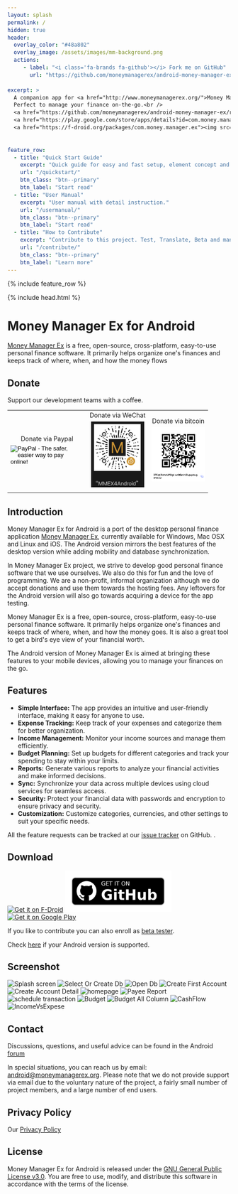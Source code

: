 ```yaml
---
layout: splash
permalink: /
hidden: true
header:
  overlay_color: "#48a802"
  overlay_image: /assets/images/mm-background.png
  actions:
     - label: "<i class='fa-brands fa-github'></i> Fork me on GitHub"
       url: "https://github.com/moneymanagerex/android-money-manager-ex/"

excerpt: >
  A companion app for <a href="http://www.moneymanagerex.org/">Money Manager Ex</a>.<br />
  Perfect to manage your finance on-the-go.<br />
  <a href="https://github.com/moneymanagerex/android-money-manager-ex/releases/latest"><img src="https://img.shields.io/github/v/release/moneymanagerex/android-money-manager-ex?include_prereleases&label=github%20release"></a>&nbsp;
  <a href="https://play.google.com/store/apps/details?id=com.money.manager.ex.android"><img src="https://img.shields.io/endpoint?color=green&logo=google-play&logoColor=green&url=https%3A%2F%2Fplay.cuzi.workers.dev%2Fplay%3Fi%3Dcom.money.manager.ex.android%26gl%3DUS%26hl%3Den%26l%3DAndroid%26m%3D%24version"></a>&nbsp;
  <a href="https://f-droid.org/packages/com.money.manager.ex"><img src="https://img.shields.io/f-droid/v/com.money.manager.ex?include_prereleases&label=f-droid%20release"></a>
   

feature_row:
  - title: "Quick Start Guide"
    excerpt: "Quick guide for easy and fast setup, element concept and basic usage"
    url: "/quickstart/"
    btn_class: "btn--primary"
    btn_label: "Start read"
  - title: "User Manual"
    excerpt: "User manual with detail instruction."
    url: "/usermanual/"
    btn_class: "btn--primary"
    btn_label: "Start read"
  - title: "How to Contribute"
    excerpt: "Contribute to this project. Test, Translate, Beta and many others stuff"
    url: "/contribute/"
    btn_class: "btn--primary"
    btn_label: "Learn more"
---
```


{% include feature_row %}

{% include head.html %}

# Money Manager Ex for Android

[Money Manager Ex](https://moneymanagerex.org/) is a free, open-source, cross-platform, easy-to-use personal finance software. It primarily helps organize one's finances and keeps track of where, when, and how the money flows

## Donate
Support our development teams with a coffee.
<table width="100%">
<tr>
<td>
<center>
Donate via Paypal<br>
<form action="https://www.paypal.com/cgi-bin/webscr" method="post" target="_top">
  <input type="hidden" name="cmd" value="_donations">
  <input type="hidden" name="business" value="moneymanagerex@gmail.com">
  <input type="hidden" name="lc" value="US">
  <input type="hidden" name="item_name" value="MoneyManagerEx">
  <input type="hidden" name="no_note" value="0">
  <input type="hidden" name="currency_code" value="USD">
  <input type="hidden" name="bn" value="PP-DonationsBF:btn_donateCC_LG.gif:NonHostedGuest">
  <input type="image" src="assets/images/paypal-donate.png" border="0" name="submit" alt="PayPal - The safer, easier way to pay online!" style="width: 160px; margin: 6px auto;">
  <img alt="" border="0" src="https://www.paypalobjects.com/en_US/i/scr/pixel.gif" width="1" height="1">
</form>
</center>
</td>
<td>
<center>
Donate via WeChat<br>
<img src="assets/images/wechat-donate.png" style="width: 120px; margin: 6px auto;">
</center>
</td>
<td>
<center>
Donate via bitcoin<br>
<img src="assets/images/bitcoin-donate.png" style="width: 120px; margin: 6px auto;">
</center>
</td>
</tr>
</table>


## Introduction

Money Manager Ex for Android is a port of the desktop personal finance application
[Money Manager Ex](https://moneymanagerex.org/), currently available for Windows, Mac OSX and Linux and iOS.
The Android version mirrors the best features of the desktop version while adding
mobility and database synchronization.

In Money Manager Ex project, we strive to develop good personal finance software that we use ourselves. 
We also do this for fun and the love of programming. We are a non-profit, informal organization although we do accept donations and use them towards the hosting fees.
Any leftovers for the Android version will also go towards acquiring a device for the app testing.

Money Manager Ex is a free, open-source, cross-platform, easy-to-use personal finance software. 
It primarily helps organize one's finances and keeps track of where, when, and how the money goes.
It is also a great tool to get a bird's eye view of your financial worth.

The Android version of Money Manager Ex is aimed at bringing these features to your mobile devices,
allowing you to manage your finances on the go.

## Features

- **Simple Interface:** The app provides an intuitive and user-friendly interface, making it easy for anyone to use.
- **Expense Tracking:** Keep track of your expenses and categorize them for better organization.
- **Income Management:** Monitor your income sources and manage them efficiently.
- **Budget Planning:** Set up budgets for different categories and track your spending to stay within your limits.
- **Reports:** Generate various reports to analyze your financial activities and make informed decisions.
- **Sync:** Synchronize your data across multiple devices using cloud services for seamless access.
- **Security:** Protect your financial data with passwords and encryption to ensure privacy and security.
- **Customization:** Customize categories, currencies, and other settings to suit your specific needs.

All the feature requests can be tracked at our [issue tracker](https://github.com/moneymanagerex/android-money-manager-ex/issues) on GitHub. .

## Download

[<img alt="Get it on F-Droid" src="https://fdroid.gitlab.io/artwork/badge/get-it-on.png" width="240">](https://f-droid.org/packages/com.money.manager.ex)
[<img alt="Get it on GitHub" src="https://raw.githubusercontent.com/Kunzisoft/Github-badge/main/get-it-on-github.png" width="240">](https://github.com/moneymanagerex/android-money-manager-ex/releases/latest)
[<img alt="Get it on Google Play" src="http://steverichey.github.io/google-play-badge-svg/img/en_get.svg" width="240">](https://play.google.com/store/apps/details?id=com.money.manager.ex.android)

If you like to contribute you can also enroll as [beta tester](https://play.google.com/apps/testing/com.money.manager.ex.android).

Check [here](supported_android_version.md) if your Android version is supported.

## Screenshot
![Splash screen](/assets/images/screenshoot/0.splash.jpg-th.png)
![Select Or Create Db](/assets/images/screenshoot/1.SelectOrCreateDb.jpg-th.png)
![Open Db](/assets/images/screenshoot/2.OpenDb.jpg-th.png)
![Create First Account](/assets/images/screenshoot/3.CreateFirstAccount.jpg-th.png)
![Create Account Detail](/assets/images/screenshoot/4.CreateAccountDetail.jpg-th.png)
![homepage](/assets/images/screenshoot/homepage.png-th.png)
![Payee Report](/assets/images/screenshoot/payee_report.png-th.png)
![schedule transaction](/assets/images/screenshoot/schedule_transaction.png-th.png)
![Budget](/assets/images/screenshoot/budget_standard.png-th.png)
![Budget All Column](/assets/images/screenshoot/budget_all_column.png-th.png)
![CashFlow](/assets/images/screenshoot/CashFlow.png-th.png)
![IncomeVsExpese](/assets/images/screenshoot/IncomeVsExpense.png-th.png)

## Contact
Discussions, questions, and useful advice can be found in the Android [forum](http://forum.moneymanagerex.org/viewforum.php?f=20&sid=e28426f96579a43121b1127cd887e186)

In special situations, you can reach us by email: [android@moneymanagerex.org](mailto:android@moneymanagerex.org). Please note that we do not provide support via email due to the voluntary nature of the project, a fairly small number of project members, and a large number of end users.

## Privacy Policy
Our [Privacy Policy](privacypolicy.md)

## License

Money Manager Ex for Android is released under the [GNU General Public License v3.0](https://www.gnu.org/licenses/gpl-3.0.en.html). You are free to use, modify, and distribute this software in accordance with the terms of the license.


